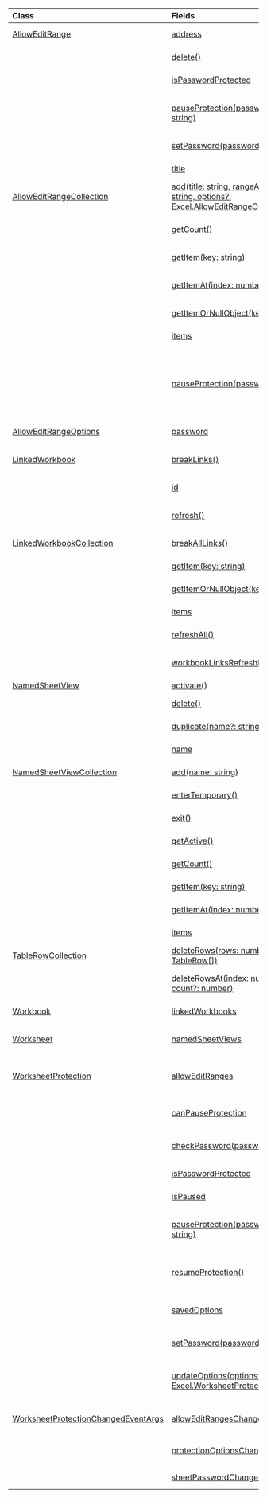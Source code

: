 | Class | Fields | Description |
|:---|:---|:---|
|[AllowEditRange](/javascript/api/excel/excel.alloweditrange)|[address](/javascript/api/excel/excel.alloweditrange#excel-excel-alloweditrange-address-member)|Specifies the range associated with the object.|
||[delete()](/javascript/api/excel/excel.alloweditrange#excel-excel-alloweditrange-delete-member(1))|Deletes the object from the `AllowEditRangeCollection`.|
||[isPasswordProtected](/javascript/api/excel/excel.alloweditrange#excel-excel-alloweditrange-ispasswordprotected-member)|Specifies if the object is password protected.|
||[pauseProtection(password?: string)](/javascript/api/excel/excel.alloweditrange#excel-excel-alloweditrange-pauseprotection-member(1))|Pauses worksheet protection for the object for the user in the current session.|
||[setPassword(password?: string)](/javascript/api/excel/excel.alloweditrange#excel-excel-alloweditrange-setpassword-member(1))|Changes the password associated with the object.|
||[title](/javascript/api/excel/excel.alloweditrange#excel-excel-alloweditrange-title-member)|Specifies the title of the object.|
|[AllowEditRangeCollection](/javascript/api/excel/excel.alloweditrangecollection)|[add(title: string, rangeAddress: string, options?: Excel.AllowEditRangeOptions)](/javascript/api/excel/excel.alloweditrangecollection#excel-excel-alloweditrangecollection-add-member(1))|Adds an `AllowEditRange` object to the worksheet.|
||[getCount()](/javascript/api/excel/excel.alloweditrangecollection#excel-excel-alloweditrangecollection-getcount-member(1))|Returns the number of `AllowEditRange` objects in the collection.|
||[getItem(key: string)](/javascript/api/excel/excel.alloweditrangecollection#excel-excel-alloweditrangecollection-getitem-member(1))|Gets the `AllowEditRange` object by its title.|
||[getItemAt(index: number)](/javascript/api/excel/excel.alloweditrangecollection#excel-excel-alloweditrangecollection-getitemat-member(1))|Returns an `AllowEditRange` object by its index in the collection.|
||[getItemOrNullObject(key: string)](/javascript/api/excel/excel.alloweditrangecollection#excel-excel-alloweditrangecollection-getitemornullobject-member(1))|Gets the `AllowEditRange` object by its title.|
||[items](/javascript/api/excel/excel.alloweditrangecollection#excel-excel-alloweditrangecollection-items-member)|Gets the loaded child items in this collection.|
||[pauseProtection(password: string)](/javascript/api/excel/excel.alloweditrangecollection#excel-excel-alloweditrangecollection-pauseprotection-member(1))|Pauses worksheet protection for all `AllowEditRange` objects found in this worksheet that have the given password for the user in the current session.|
|[AllowEditRangeOptions](/javascript/api/excel/excel.alloweditrangeoptions)|[password](/javascript/api/excel/excel.alloweditrangeoptions#excel-excel-alloweditrangeoptions-password-member)|The password associated with the `AllowEditRange`.|
|[LinkedWorkbook](/javascript/api/excel/excel.linkedworkbook)|[breakLinks()](/javascript/api/excel/excel.linkedworkbook#excel-excel-linkedworkbook-breaklinks-member(1))|Makes a request to break the links pointing to the linked workbook.|
||[id](/javascript/api/excel/excel.linkedworkbook#excel-excel-linkedworkbook-id-member)|The original URL pointing to the linked workbook.|
||[refresh()](/javascript/api/excel/excel.linkedworkbook#excel-excel-linkedworkbook-refresh-member(1))|Makes a request to refresh the data retrieved from the linked workbook.|
|[LinkedWorkbookCollection](/javascript/api/excel/excel.linkedworkbookcollection)|[breakAllLinks()](/javascript/api/excel/excel.linkedworkbookcollection#excel-excel-linkedworkbookcollection-breakalllinks-member(1))|Breaks all the links to the linked workbooks.|
||[getItem(key: string)](/javascript/api/excel/excel.linkedworkbookcollection#excel-excel-linkedworkbookcollection-getitem-member(1))|Gets information about a linked workbook by its URL.|
||[getItemOrNullObject(key: string)](/javascript/api/excel/excel.linkedworkbookcollection#excel-excel-linkedworkbookcollection-getitemornullobject-member(1))|Gets information about a linked workbook by its URL.|
||[items](/javascript/api/excel/excel.linkedworkbookcollection#excel-excel-linkedworkbookcollection-items-member)|Gets the loaded child items in this collection.|
||[refreshAll()](/javascript/api/excel/excel.linkedworkbookcollection#excel-excel-linkedworkbookcollection-refreshall-member(1))|Makes a request to refresh all the workbook links.|
||[workbookLinksRefreshMode](/javascript/api/excel/excel.linkedworkbookcollection#excel-excel-linkedworkbookcollection-workbooklinksrefreshmode-member)|Represents the update mode of the workbook links.|
|[NamedSheetView](/javascript/api/excel/excel.namedsheetview)|[activate()](/javascript/api/excel/excel.namedsheetview#excel-excel-namedsheetview-activate-member(1))|Activates this sheet view.|
||[delete()](/javascript/api/excel/excel.namedsheetview#excel-excel-namedsheetview-delete-member(1))|Removes the sheet view from the worksheet.|
||[duplicate(name?: string)](/javascript/api/excel/excel.namedsheetview#excel-excel-namedsheetview-duplicate-member(1))|Creates a copy of this sheet view.|
||[name](/javascript/api/excel/excel.namedsheetview#excel-excel-namedsheetview-name-member)|Specifies the name of the sheet view.|
|[NamedSheetViewCollection](/javascript/api/excel/excel.namedsheetviewcollection)|[add(name: string)](/javascript/api/excel/excel.namedsheetviewcollection#excel-excel-namedsheetviewcollection-add-member(1))|Creates a new sheet view with the given name.|
||[enterTemporary()](/javascript/api/excel/excel.namedsheetviewcollection#excel-excel-namedsheetviewcollection-entertemporary-member(1))|Creates and activates a new temporary sheet view.|
||[exit()](/javascript/api/excel/excel.namedsheetviewcollection#excel-excel-namedsheetviewcollection-exit-member(1))|Exits the currently active sheet view.|
||[getActive()](/javascript/api/excel/excel.namedsheetviewcollection#excel-excel-namedsheetviewcollection-getactive-member(1))|Gets the worksheet's currently active sheet view.|
||[getCount()](/javascript/api/excel/excel.namedsheetviewcollection#excel-excel-namedsheetviewcollection-getcount-member(1))|Gets the number of sheet views in this worksheet.|
||[getItem(key: string)](/javascript/api/excel/excel.namedsheetviewcollection#excel-excel-namedsheetviewcollection-getitem-member(1))|Gets a sheet view using its name.|
||[getItemAt(index: number)](/javascript/api/excel/excel.namedsheetviewcollection#excel-excel-namedsheetviewcollection-getitemat-member(1))|Gets a sheet view by its index in the collection.|
||[items](/javascript/api/excel/excel.namedsheetviewcollection#excel-excel-namedsheetviewcollection-items-member)|Gets the loaded child items in this collection.|
|[TableRowCollection](/javascript/api/excel/excel.tablerowcollection)|[deleteRows(rows: number[] \| TableRow[])](/javascript/api/excel/excel.tablerowcollection#excel-excel-tablerowcollection-deleterows-member(1))|Delete multiple rows from a table.|
||[deleteRowsAt(index: number, count?: number)](/javascript/api/excel/excel.tablerowcollection#excel-excel-tablerowcollection-deleterowsat-member(1))|Delete a specified number of rows from a table, starting at a given index.|
|[Workbook](/javascript/api/excel/excel.workbook)|[linkedWorkbooks](/javascript/api/excel/excel.workbook#excel-excel-workbook-linkedworkbooks-member)|Returns a collection of linked workbooks.|
|[Worksheet](/javascript/api/excel/excel.worksheet)|[namedSheetViews](/javascript/api/excel/excel.worksheet#excel-excel-worksheet-namedsheetviews-member)|Returns a collection of sheet views that are present in the worksheet.|
|[WorksheetProtection](/javascript/api/excel/excel.worksheetprotection)|[allowEditRanges](/javascript/api/excel/excel.worksheetprotection#excel-excel-worksheetprotection-alloweditranges-member)|Specifies the `AllowEditRangeCollection` object found in this worksheet.|
||[canPauseProtection](/javascript/api/excel/excel.worksheetprotection#excel-excel-worksheetprotection-canpauseprotection-member)|Specifies if protection can be paused for this worksheet.|
||[checkPassword(password?: string)](/javascript/api/excel/excel.worksheetprotection#excel-excel-worksheetprotection-checkpassword-member(1))|Specifies if the password can be used to unlock worksheet protection.|
||[isPasswordProtected](/javascript/api/excel/excel.worksheetprotection#excel-excel-worksheetprotection-ispasswordprotected-member)|Specifies if the sheet is password protected.|
||[isPaused](/javascript/api/excel/excel.worksheetprotection#excel-excel-worksheetprotection-ispaused-member)|Specifies if worksheet protection is paused.|
||[pauseProtection(password?: string)](/javascript/api/excel/excel.worksheetprotection#excel-excel-worksheetprotection-pauseprotection-member(1))|Pauses worksheet protection for the given worksheet object for the user in the current session.|
||[resumeProtection()](/javascript/api/excel/excel.worksheetprotection#excel-excel-worksheetprotection-resumeprotection-member(1))|Resumes worksheet protection for the given worksheet object for the user in a given session.|
||[savedOptions](/javascript/api/excel/excel.worksheetprotection#excel-excel-worksheetprotection-savedoptions-member)|Specifies the protection options saved in the worksheet.|
||[setPassword(password?: string)](/javascript/api/excel/excel.worksheetprotection#excel-excel-worksheetprotection-setpassword-member(1))|Changes the password associated with the `WorksheetProtection` object.|
||[updateOptions(options: Excel.WorksheetProtectionOptions)](/javascript/api/excel/excel.worksheetprotection#excel-excel-worksheetprotection-updateoptions-member(1))|Change the worksheet protection options associated with the `WorksheetProtection` object.|
|[WorksheetProtectionChangedEventArgs](/javascript/api/excel/excel.worksheetprotectionchangedeventargs)|[allowEditRangesChanged](/javascript/api/excel/excel.worksheetprotectionchangedeventargs#excel-excel-worksheetprotectionchangedeventargs-alloweditrangeschanged-member)|Specifies if any of the `AllowEditRange` objects have changed.|
||[protectionOptionsChanged](/javascript/api/excel/excel.worksheetprotectionchangedeventargs#excel-excel-worksheetprotectionchangedeventargs-protectionoptionschanged-member)|Specifies if the `WorksheetProtectionOptions` have changed.|
||[sheetPasswordChanged](/javascript/api/excel/excel.worksheetprotectionchangedeventargs#excel-excel-worksheetprotectionchangedeventargs-sheetpasswordchanged-member)|Specifies if the worksheet password has changed.|
